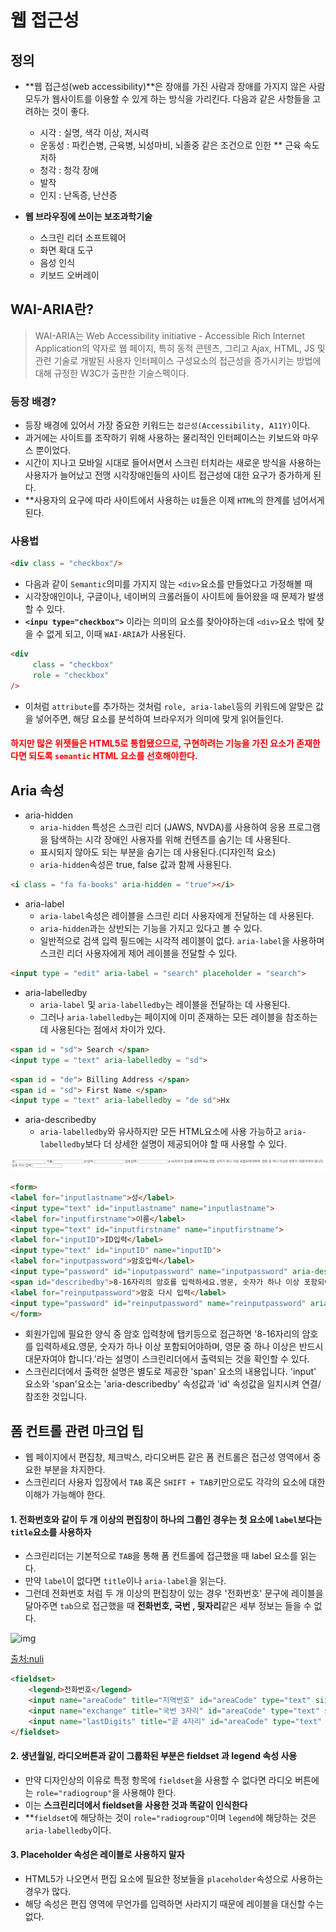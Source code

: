 # 웹 접근성

## 정의

- **웹 접근성(web accessibility)**은 장애를 가진 사람과 장애를 가지지 않은 사람 모두가 웹사이트를 이용할 수 있게 하는 방식을 가리킨다. 다음과 같은 사항들을 고려하는 것이 좋다.

  - 시각 : 실명, 색각 이상, 저시력
  - 운동성 : 파킨슨병, 근육병, 뇌성마비, 뇌졸중 같은 조건으로 인한 ** 근육 속도 저하
  - 청각 : 청각 장애
  - 발작
  - 인지 : 난독증, 난산증

- **웹 브라우징에 쓰이는 보조과학기술**

  - 스크린 리더 소프트웨어
  - 화면 확대 도구
  - 음성 인식
  - 키보드 오버레이

  

## WAI-ARIA란?

> WAI-ARIA는 Web Accessibility initiative - Accessible Rich Internet Application의 약자로 웹 페이지, 특히 동적 콘텐츠, 그리고 Ajax, HTML, JS 및 관련 기술로 개발된 사용자 인터페이스 구성요소의 접근성을 증가시키는 방법에 대해 규정한 W3C가 출판한 기술스펙이다.



### 등장 배경?

- 등장 배경에 있어서 가장 중요한 키워드는 `접근성(Accessibility, A11Y)`이다.
- 과거에는 사이트를 조작하기 위해 사용하는 물리적인 인터페이스는 키보드와 마우스 뿐이었다.
- 시간이 지나고 모바일 시대로 들어서면서 스크린 터치라는 새로운 방식을 사용하는 사용자가 늘어났고 전맹 시각장애인들의 사이트 접근성에 대한 요구가 증가하게 된다.
- **사용자의 요구에 따라 사이트에서 사용하는 `UI`들은 이제 `HTML`의 한계를 넘어서게 된다.



### 사용법

```html
<div class = "checkbox"/>
```

- 다음과 같이 `Semantic`의미를 가지지 않는 `<div>`요소를 만들었다고 가정해볼 때
- 시각장애인이나, 구글이나, 네이버의 크롤러들이 사이트에 들어왔을 때 문제가 발생할 수 있다.
- **`<inpu type="checkbox">`** 이라는 의미의 요소를 찾아야하는데 `<div>`요소 밖에 찾을 수 없게 되고, 이때 `WAI-ARIA`가 사용된다.

```html
<div 
     class = "checkbox"
     role = "checkbox"
/>
```

- 이처럼 `attribute`를 추가하는 것처럼 `role, aria-label`등의 키워드에 알맞은 값을 넣어주면, 해당 요소를 분석하여 브라우저가 의미에 맞게 읽어들인다.

#### <span style=color:red>하지만 많은 위젯들은 HTML5로 통합됐으므로, 구현하려는 기능을 가진 요소가 존재한다면 되도록 `semantic` HTML 요소를 선호해야한다.</span>



## Aria 속성

- aria-hidden
  - `aria-hidden` 특성은 스크린 리더 (JAWS, NVDA)를 사용하여 응용 프로그램을 탐색하는 시각 장애인 사용자를 위해 컨텐츠를 숨기는 데 사용된다.
  - 표시되지 않아도 되는 부분을 숨기는 데 사용된다.(디자인적 요소)
  - `aria-hidden`속성은 true, false 값과 함께 사용된다.

```html
<i class = "fa fa-books" aria-hidden = "true"></i>
```



- aria-label
  - `aria-label`속성은 레이블을 스크린 리더 사용자에게 전달하는 데 사용된다.
  - `aria-hidden`과는 상반되는 기능을 가지고 있다고 볼 수 있다.
  - 일반적으로 검색 입력 필드에는 시각적 레이블이 없다. `aria-label`을 사용하며 스크린 리더 사용자에게 제어 레이블을 전달할 수 있다.

```html
<input type = "edit" aria-label = "search" placeholder = "search">
```



- aria-labelledby
  - `aria-label` 및 `aria-labelledby`는 레이블을 전달하는 데 사용된다.
  - 그러나 `aria-labelledby`는 페이지에 이미 존재하는 모든 레이블을 참조하는 데 사용된다는 점에서 차이가 있다.

```html
<span id = "sd"> Search </span>
<input type = "text" aria-labelledby = "sd">
```

```html
<span id = "de"> Billing Address </span>
<span id = "sd"> First Name </span>
<input type = "text" aria-labelledby = "de sd">Hx
```



- aria-describedby
  - `aria-labelledby`와 유사하지만 모든 HTML요소에 사용 가능하고 `aria-labelledby`보다 더 상세한 설명이 제공되어야 할 때 사용할 수 있다.

<img src="https://github.com/cjy0019/TIL/blob/master/images/aria.PNG?raw=true" alt="aria.PNG" style="zoom:150%;" />

```html
<form>
<label for="inputlastname">성</label>
<input type="text" id="inputlastname" name="inputlastname">
<label for="inputfirstname">이름</label>
<input type="text" id="inputfirstname" name="inputfirstname">
<label for="inputID">ID입력</label>
<input type="text" id="inputID" name="inputID">
<label for="inputpassword">암호입력</label>
<input type="password" id="inputpassword" name="inputpassword" aria-describedby="describedby">
<span id="describedby">8-16자리의 암호를 입력하세요.영문, 숫자가 하나 이상 포함되어야하며, 영문 중 하나 이상은 반듯이 대문자여야 합니다.</span>
<label for="reinputpassword">암호 다시 입력</label>
<input type="password" id="reinputpassword" name="reinputpassword" aria-describedby="describedby">
</form>
```

- 회원가입에 필요한 양식 중 암호 입력창에 탭키등으로 접근하면 '8-16자리의 암호를 입력하세요.영문, 숫자가 하나 이상 포함되어야하며, 영문 중 하나 이상은 반드시 대문자여야 합니다.'라는 설명이 스크린리더에서 출력되는 것을 확인할 수 있다.
-  스크린리더에서 출력한 설명은 별도로 제공한 'span' 요소의 내용입니다. 'input' 요소와 'span'요소는 'aria-describedby' 속성값과 'id' 속성값을 일치시켜 연결/참조한 것입니다.



## 폼 컨트롤 관련 마크업 팁

- 웹 페이지에서 편집창, 체크박스, 라디오버튼 같은 폼 컨트롤은 접근성 영역에서 중요한 부분을 차지한다.
- 스크린리더 사용자 입장에서 `TAB` 혹은 `SHIFT + TAB`키만으로도 각각의 요소에 대한 이해가 가능해야 한다.



#### 1. 전화번호와 같이 두 개 이상의 편집창이 하나의 그룹인 경우는 첫 요소에 `label`보다는 `title`요소를 사용하자

- 스크린리더는 기본적으로 `TAB`을 통해 폼 컨트롤에 접근했을 때 label 요소를 읽는다.
- 만약 `label`이 없다면 `title`이나 `aria-label`을 읽는다.
- 그런데 전화번호 처럼 두 개 이상의 편집창이 있는 경우 '전화번호' 문구에 레이블을 달아주면 `tab`으로 접근했을 때 **전화번호, 국번 , 뒷자리**같은 세부 정보는 들을 수 없다.

![img](https://nuli.navercorp.com/upload/380c08caa408ecc39cf90699f81cbdc3.png)

[출처:nuli](https://nuli.navercorp.com/community/article/1132737)

```html
<fieldset>
    <legend>전화번호</legend>
    <input name="areaCode" title="지역번호" id="areaCode" type="text" size="3" value="">
    <input name="exchange" title="국번 3자리" id="areaCode" type="text" size="3" value="">
    <input name="lastDigits" title="끝 4자리" id="areaCode" type="text" size="4" value="">
</fieldset>
```



#### 2. 생년월일, 라디오버튼과 같이 그룹화된 부분은 fieldset 과 legend 속성 사용

- 만약 디자인상의 이유로 특정 항목에 `fieldset`을 사용할 수 없다면 라디오 버튼에는 `role="radiogroup"`을 사용해야 한다.
- 이는 **스크린리더에서 fieldset을 사용한 것과 똑같이 인식한다**
- **`fieldset`에 해당하는 것이 `role="radiogroup"`이며 `legend`에 해당하는 것은 `aria-labelledby`이다.



#### 3. Placeholder 속성은 레이블로 사용하지 말자

- HTML5가 나오면서 편집 요소에 필요한 정보들을 `placeholder`속성으로 사용하는 경우가 많다.
- 해당 속성은 편집 영역에 무언가를 입력하면 사라지기 때문에 레이블을 대신할 수는 없다.